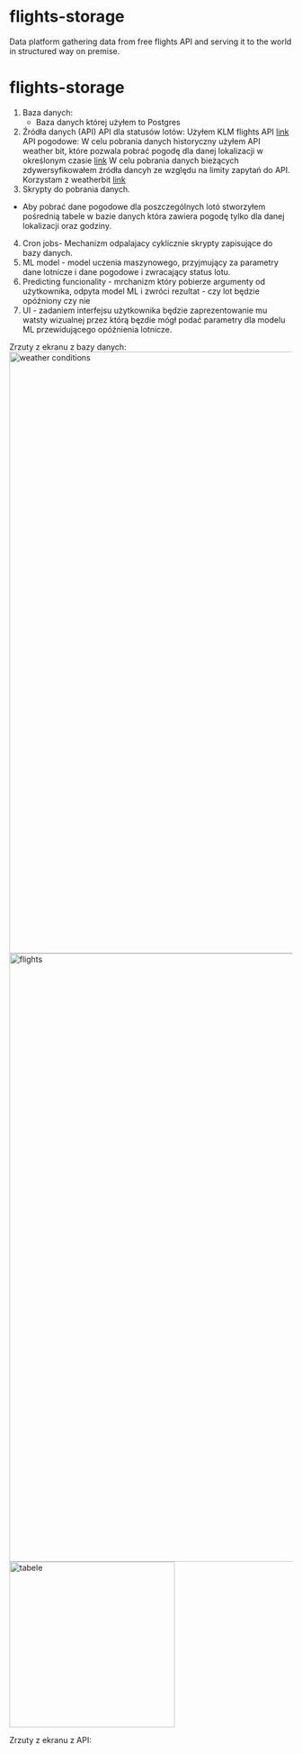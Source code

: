 # flights-storage
Data platform gathering data from free flights API and serving it to the world in structured way on premise.
# flights-storage
1. Baza danych:
    - Baza danych której użyłem to Postgres 
2. Źródła danych (API)
API dla statusów lotów: 
Użyłem KLM flights API [link](https://developer.airfranceklm.com/documentations/api/A000042)
API pogodowe:
W celu pobrania danych historyczny użyłem API weather bit, które pozwala pobrać pogodę dla danej lokalizacji w określonym czasie [link](https://www.weatherbit.io/api/weather-history-hourly)
W celu pobrania danych bieżących zdywersyfikowałem źródła dancyh ze względu na limity zapytań do API. 
Korzystam z weatherbit [link](https://weather.visualcrossing.com/)
3. Skrypty do pobrania danych. 
-   Aby pobrać dane pogodowe dla poszczególnych lotó stworzyłem pośrednią tabele w bazie danych która zawiera pogodę tylko dla danej lokalizacji oraz godziny. 
4. Cron jobs- Mechanizm odpalajacy cyklicznie skrypty zapisujące do bazy danych.
5. ML model - model uczenia maszynowego, przyjmujący za parametry dane lotnicze i dane pogodowe i zwracający status lotu.
6. Predicting funcionality - mrchanizm który pobierze argumenty od użytkownika, odpyta model ML i zwróci rezultat - czy lot będzie opóźniony czy nie 
7. UI - zadaniem interfejsu użytkownika będzie zaprezentowanie mu watsty wizualnej przez którą bęzdie mógł podać parametry dla modelu ML przewidującego opóźnienia lotnicze. 

Zrzuty z ekranu z bazy danych:
<img width="1068" alt="weather conditions" src="https://user-images.githubusercontent.com/25872760/175573833-1708ed3a-a358-4fc9-8b78-f00177003610.PNG">
<img width="1080" alt="flights" src="https://user-images.githubusercontent.com/25872760/175573836-3ed6d584-117b-4804-8a63-c6ac3f910e2d.PNG">
<img width="294" alt="tabele" src="https://user-images.githubusercontent.com/25872760/175573838-81b3c825-d7ac-49f4-99c0-43753ccd8d92.PNG">

Zrzuty z ekranu z API:
